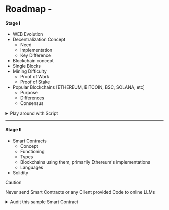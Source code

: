 # Roadmap -

#### Stage I
- WEB Evolution
- Decentralization Concept
    - Need
    - Implementation
    - Key Difference
- Blockchain concept
- Single Blocks
- Mining Difficulty
    - Proof of Work
    - Proof of Stake
- Popular Blockchains [ETHEREUM, BITCOIN, BSC, SOLANA, etc]
    - Purpose
    - Differences
    - Consensus



<details>
  <summary>Play around with Script</summary>
  Blockchain Theory Example -
  
  ```javascript
const HASH_ALG = require('crypto-js/sha256');

class SingleBlock {
    constructor (time, data, prevHash = '\tGENESIS BLOCK') {
        this.time = time;
        this.data = data;
        this.prevHash = prevHash;
        //Dependencies
        this.hash = this.generateHash();this.nothing = 0;
    }
    generateHash() { return HASH_ALG(this.index + this.prevHash + JSON.stringify(this.data) + this.time + this.nothing).toString() }
    proofOfWork(intensity, prove){
        while (this.hash.substring(0, intensity) != Array(intensity + 1).join(prove)){ this.nothing++; this.hash = this.generateHash(); }
        console.log("Block Added/Mined: ");
        console.log(this) }
}

class Blockchain{
    constructor() { this.chain = [this.initGenesis()]; this.intensity = 5; this.prove = '0' }
    initGenesis() { return new SingleBlock('3:00:01-12/1/2017', "GENESIS"); }
    fetchLatest() { return this.chain[this.chain.length - 1]; }
    blockAdd(newBlock) {
        newBlock.prevHash = this.fetchLatest().hash;
        newBlock.proofOfWork(this.intensity, this.prove);
        this.chain.push(newBlock);
        console.log(this.chainCheck()) }
    chainCheck() {
        for(let i=1; i<this.chain.length; i++){
            const curBlock = this.chain[i];const prevBlock = this.chain[i - 1];
            if(curBlock.hash !== curBlock.generateHash()) { return false; }
            if(curBlock.prevHash != prevBlock.hash) { return false; }
            return true;} }
}

var Catcoin = new Blockchain();
console.log("\n[+] Mining New Block...");
Catcoin.blockAdd(new SingleBlock('7:47:01-12/1/2018',
{ amount: 1000000, sender: "Rohit", reciever: "Joel" }));
console.log("\n[+] Mining New Block...");
Catcoin.blockAdd(new SingleBlock('15:02:00-2/6/2018',
{ kickstart_amount: 5000, sender: ["Google", "META"], reciever: "Walter", project:'VR Game' }));
console.log("\n[+] Mining New Block...");
Catcoin.blockAdd(new SingleBlock('18:00:01-9/5/2019',
{ reward: 'Steam GiftCard : $10', quantity: 200, sender: "Fuzail", reciever: "Izran" }));

// Represent
let ch = Catcoin.chain;
console.log("\n\n\n[>] BLOCKCHAIN:\n\nBlock 0\tGENESIS BLOCK");
for(let i=1; i<ch.length; i++){
    console.log("  ||\t\t\t^^\n  VV\t\t\t|| - "+ch[i].prevHash);
    console.log("Block "+i+" - "+ch[i].hash+"\n"); }


  ```
</details>

<hr />

#### Stage II
- Smart Contracts
    - Concept
    - Functioning
    - Types
    - Blockchains using them, primarily Ethereum's implementations
    - Languages
- Solidity

> [!CAUTION]
> Never send Smart Contracts or any Client provided Code to online LLMs
<details>
  <summary>Audit this sample Smart Contract</summary>

```javascript
// SPDX-License-Identifier: MIT
pragma solidity ^0.8.0;

contract SimpleBank {
    mapping(address => uint256) public balances;

    // Deposit Ether into the contract
    function deposit() public payable {
        balances[msg.sender] += msg.value;
    }

    // Withdraw Ether from the contract
    function withdraw(uint256 _amount) public {
        require(balances[msg.sender] >= _amount, "Insufficient balance");
        (bool success, ) = msg.sender.call{value: _amount}("");
        require(success, "Transfer failed");
        balances[msg.sender] -= _amount;
    }
}
```
</details>



